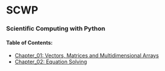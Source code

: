 # SCWP
### Scientific Computing with Python

#### Table of Contents:
* [Chapter_01: Vectors, Matrices and Multidimensional Arrays](src/Chapter_01.ipynb)
* [Chapter_02: Equation Solving](src/Chapter_02.ipynb)
